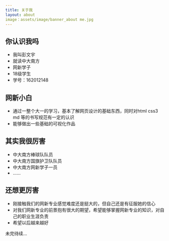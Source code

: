 ```yaml
---
title: 关于我
layout: about
image：assets/image/banner_about me.jpg
---
```

## 你认识我吗
- 我叫彭文宇
- 就读中大南方
- 网新学子
- 18级学生
- 学号：162012148

## 网新小白
- 通过一整个大一的学习，基本了解网页设计的基础东西，同时对html css3 md 等的书写规范有一定的认识
- 能够做出一些基础的可视化作品

## 其实我很厉害
- 中大南方棒球队队员
- 中大南方国旗护卫队队员
- 中大南方网新学子一员
- ......

## 还想更厉害
- 刚接触我们的网新专业感觉难度还是挺大的，但自己还是有征服她的信心
- 对我们网新专业的前景抱有很大的期望，希望能够掌握网新专业的知识，对自己的职业生涯负责
- 希望以后越来越好

未完待续...